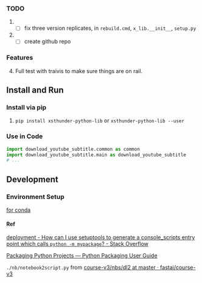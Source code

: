 ### TODO
1. - [ ] fix three version replicates, in `rebuild.cmd`, `x_lib.__init__`, `setup.py`
2. - [ ] create github repo
 
### Features

4. Full test with traivis to make sure things are on rail.

 
## Install and Run

### Install via pip

1. `pip install xsthunder-python-lib` or `xsthunder-python-lib --user`

### Use in Code

```python
import download_youtube_subtitle.common as common
import download_youtube_subtitle.main as download_youtube_subtitle
# ...
```

## Development

### Environment Setup

[for conda](./config/create-env.sh)


#### Ref 

[deployment - How can I use setuptools to generate a console_scripts entry point which calls `python -m mypackage`? - Stack Overflow](https://stackoverflow.com/questions/27784271/how-can-i-use-setuptools-to-generate-a-console-scripts-entry-point-which-calls)

[Packaging Python Projects — Python Packaging User Guide](http://packaging.python.org/tutorials/packaging-projects/)

`./nb/notebook2script.py` from [course-v3/nbs/dl2 at master · fastai/course-v3](https://github.com/fastai/course-v3/tree/master/nbs/dl2)
